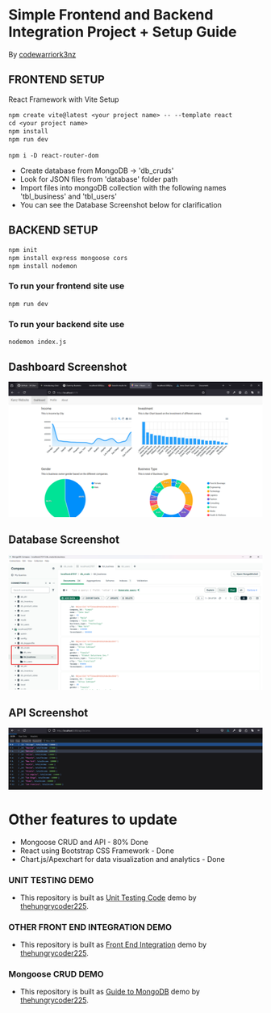 # Simple Frontend and Backend Integration Project + Setup Guide

By [codewarriork3nz](https://github.com/3612kenken/)

## FRONTEND SETUP

React Framework with Vite Setup

```
npm create vite@latest <your project name> -- --template react
cd <your project name>
npm install
npm run dev

npm i -D react-router-dom
```
- Create database from MongoDB -> 'db_cruds'
- Look for JSON files from 'database' folder path
- Import files into mongoDB collection with the following names 'tbl_business' and 'tbl_users'
- You can see the Database Screenshot below for clarification
  
## BACKEND SETUP

```
npm init
npm install express mongoose cors
npm install nodemon
```
### To run your frontend site use
```
npm run dev
```
### To run your backend site use
```
nodemon index.js
```
## Dashboard Screenshot
![Dashboard Screenshot ](https://github.com/3612kenken/front-backend-integration/blob/main/dashboard.png)
## Database Screenshot
![MongoDB Screenshot ](https://github.com/3612kenken/front-backend-integration/blob/main/database.png)
## API Screenshot
![API Screenshot ](https://github.com/3612kenken/front-backend-integration/blob/main/api-backend.png)

# Other features to update

- Mongoose CRUD and API - 80% Done
- React using Bootstrap CSS Framework - Done
- Chart.js/Apexchart for data visualization and analytics - Done

### UNIT TESTING DEMO

- This repository is built as [Unit Testing Code](https://github.com/thehungrycoder225/unit-test-demo.git) demo by [thehungrycoder225](https://github.com/thehungrycoder225/).

### OTHER FRONT END INTEGRATION DEMO

- This repository is built as [Front End Integration](https://github.com/thehungrycoder225/demo-frontend-integration.git) demo by [thehungrycoder225](https://github.com/thehungrycoder225/).

### Mongoose CRUD DEMO

- This repository is built as [Guide to MongoDB](https://github.com/thehungrycoder225/guide-to-mongodb.git) demo by [thehungrycoder225](https://github.com/thehungrycoder225/).
